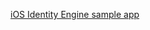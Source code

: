 [iOS Identity Engine sample app](https://github.com/okta/okta-idx-swift/tree/master/Samples/EmbeddedAuthWithSDKs/EmbeddedAuth)
